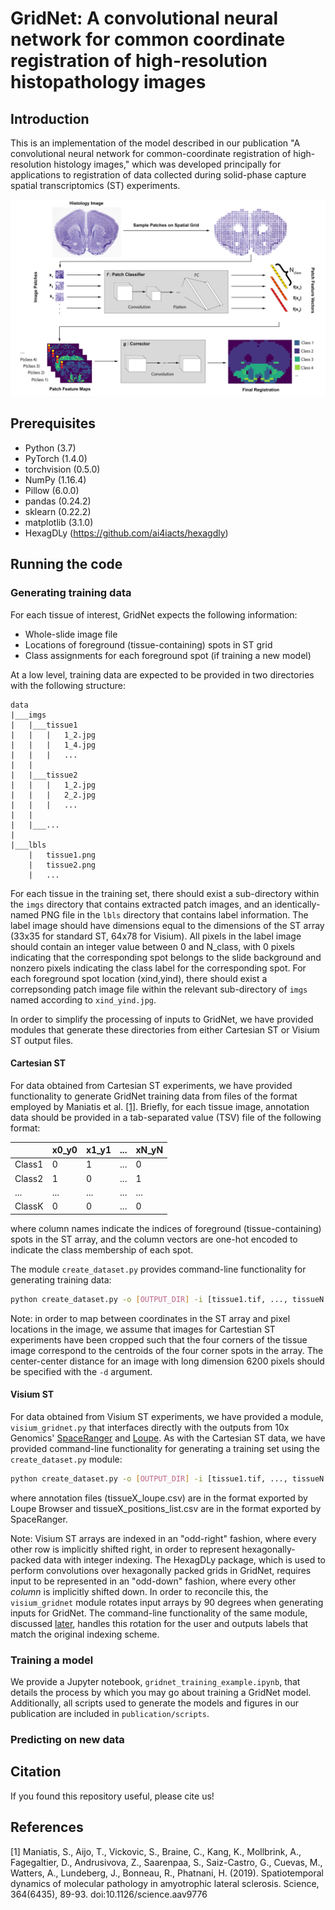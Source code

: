 # GridNet: A convolutional neural network for common coordinate registration of high-resolution histopathology images

## Introduction
This is an implementation of the model described in our publication "A convolutional neural network for common-coordinate registration of high-resolution histology images," which was developed principally for applications to registration of data collected during solid-phase capture spatial transcriptomics (ST) experiments.

![GridNet schematic](imgs/GridNet.jpg)

## Prerequisites
* Python (3.7)
* PyTorch (1.4.0)
* torchvision (0.5.0)
* NumPy (1.16.4)
* Pillow (6.0.0)
* pandas (0.24.2)
* sklearn (0.22.2)
* matplotlib (3.1.0)
* HexagDLy (https://github.com/ai4iacts/hexagdly)

## Running the code

### Generating training data

For each tissue of interest, GridNet expects the following information:
* Whole-slide image file
* Locations of foreground (tissue-containing) spots in ST grid
* Class assignments for each foreground spot (if training a new model)

At a low level, training data are expected to be provided in two directories with the following structure:
```
data
|___imgs
|   |___tissue1
|   |   |   1_2.jpg
|   |   |   1_4.jpg
|   |   |   ...
|   |  
|   |___tissue2
|   |   |   1_2.jpg
|   |   |   2_2.jpg
|   |   |   ...
|   |
|   |___...
|  
|___lbls
    |   tissue1.png
    |   tissue2.png
    |   ...
```
For each tissue in the training set, there should exist a sub-directory within the ```imgs``` directory that contains extracted patch images, and an identically-named PNG file in the ```lbls``` directory that contains label information. The label image should have dimensions equal to the dimensions of the ST array (33x35 for standard ST, 64x78 for Visium). All pixels in the label image should contain an integer value between 0 and N_class, with 0 pixels indicating that the corresponding spot belongs to the slide background and nonzero pixels indicating the class label for the corresponding spot. For each foreground spot location (xind,yind), there should exist a correpsonding patch image file within the relevant sub-directory of ```imgs``` named according to ```xind_yind.jpg```.

In order to simplify the processing of inputs to GridNet, we have provided modules that generate these directories from either Cartesian ST or Visium ST output files.

#### Cartesian ST

For data obtained from Cartesian ST experiments, we have provided functionality to generate GridNet training data from files of the format employed by Maniatis et al. [[1]](#1). Briefly, for each tissue image, annotation data should be provided in a tab-separated value (TSV) file of the following format:

|        | x0_y0 | x1_y1 | ...  | xN_yN |
| ------ | ----- | ----- | ---- | ------|
| Class1 | 0     | 1     | ...  | 0     |
| Class2 | 1     | 0     | ...  | 1     |
| ...    | ...   | ...   | ...  | ...   |
| ClassK | 0     | 0     | ...  | 0     |

where column names indicate the indices of foreground (tissue-containing) spots in the ST array, and the column vectors are one-hot encoded to indicate the class membership of each spot.

The module ```create_dataset.py``` provides command-line functionality for generating training data:

```bash
python create_dataset.py -o [OUTPUT_DIR] -i [tissue1.tif, ..., tissueN.tif] -a [tissue1_annot.tsv, ..., tissueN_annot.tsv] [-p [PATCH_SIZE]]
```

Note: in order to map between coordinates in the ST array and pixel locations in the image, we assume that images for Cartestian ST experiments have been cropped such that the four corners of the tissue image correspond to the centroids of the four corner spots in the array. The center-center distance for an image with long dimension 6200 pixels should be specified with the ```-d``` argument.

#### Visium ST

For data obtained from Visium ST experiments, we have provided a module, ```visium_gridnet.py``` that interfaces directly with the outputs from 10x Genomics' [SpaceRanger](https://support.10xgenomics.com/spatial-gene-expression/software/pipelines/latest/output/images) and [Loupe](https://support.10xgenomics.com/single-cell-gene-expression/software/visualization/latest/tutorial-interoperability). As with the Cartesian ST data, we have provided command-line functionality for generating a training set using the ```create_dataset.py``` module:

```bash
python create_dataset.py -o [OUTPUT_DIR] -i [tissue1.tif, ..., tissueN.tif] -a [tissue1_loupe.csv, ..., tissueN_loupe.csv] -t [tissue1_positions_list.csv, ..., tissueN_positions_list.csv] [-c [class1, ..., classK]] [-p [PATCH_SIZE]] [-d [CENTER_CENTER_DIST]
```

where annotation files (tissueX_loupe.csv) are in the format exported by Loupe Browser and tissueX_positions_list.csv are in the format exported by SpaceRanger.

Note: Visium ST arrays are indexed in an "odd-right" fashion, where every other row is implicitly shifted right, in order to represent hexagonally-packed data with integer indexing. The HexagDLy package, which is used to perform convolutions over hexagonally packed grids in GridNet, requires input to be represented in an "odd-down" fashion, where every other *column* is implicitly shifted down. In order to reconcile this, the ```visium_gridnet``` module rotates input arrays by 90 degrees when generating inputs for GridNet. The command-line functionality of the same module, discussed [later](#predicting-on-new-data), handles this rotation for the user and outputs labels that match the original indexing scheme.

### Training a model

We provide a Jupyter notebook, ```gridnet_training_example.ipynb```, that details the process by which you may go about training a GridNet model. Additionally, all scripts used to generate the models and figures in our publication are included in ```publication/scripts```.

### Predicting on new data

## Citation

If you found this repository useful, please cite us!

## References

<a id="1">[1]</a> 
Maniatis, S., Aijo, T., Vickovic, S., Braine, C., Kang, K., Mollbrink, A., Fagegaltier, D., Andrusivova, Z., Saarenpaa, S., Saiz-Castro, G., Cuevas, M., Watters, A., Lundeberg, J., Bonneau, R., Phatnani, H. (2019). 
Spatiotemporal dynamics of molecular pathology in amyotrophic lateral sclerosis. 
Science, 364(6435), 89-93.
doi:10.1126/science.aav9776
